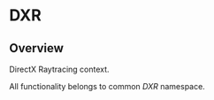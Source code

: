 # DXR

## Overview

DirectX Raytracing context.

All functionality belongs to common *DXR* namespace.
